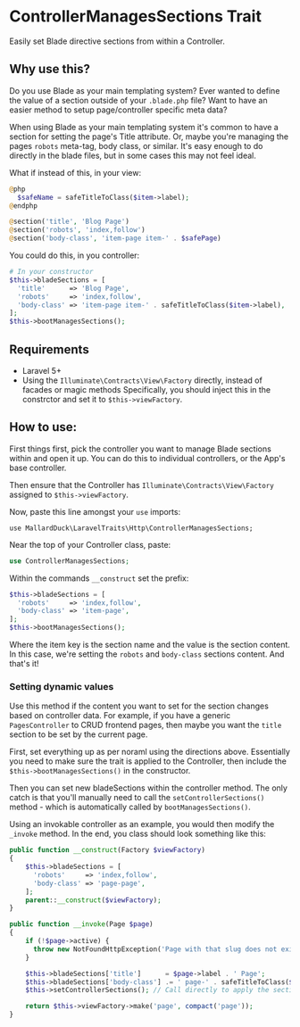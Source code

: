 # ControllerManagesSections Trait
Easily set Blade directive sections from within a Controller.

## Why use this?
Do you use Blade as your main templating system?
Ever wanted to define the value of a section outside of your `.blade.php` file?
Want to have an easier method to setup page/controller specific meta data?

When using Blade as your main templating system it's common to have a section for setting the page's Title attribute. Or, maybe you're managing the pages `robots` meta-tag, body class, or similar. It's easy enough to do directly in the blade files, but in some cases this may not feel ideal.

What if instead of this, in your view:
```php
@php
  $safeName = safeTitleToClass($item->label);
@endphp

@section('title', 'Blog Page')
@section('robots', 'index,follow')
@section('body-class', 'item-page item-' . $safePage)
```

You could do this, in you controller:
```php
# In your constructor
$this->bladeSections = [
  'title'      => 'Blog Page',
  'robots'     => 'index,follow',
  'body-class' => 'item-page item-' . safeTitleToClass($item->label),
];
$this->bootManagesSections();
```

## Requirements
* Laravel 5+
* Using the `Illuminate\Contracts\View\Factory` directly, instead of facades or magic methods
Specifically, you should inject this in the constrctor and set it to `$this->viewFactory`.

## How to use:
First things first, pick the controller you want to manage Blade sections within and open it up. You can do this to individual controllers, or the App's base controller.

Then ensure that the Controller has `Illuminate\Contracts\View\Factory` assigned to `$this->viewFactory`.

Now, paste this line amongst your `use` imports:
```
use MallardDuck\LaravelTraits\Http\ControllerManagesSections;
```

Near the top of your Controller class, paste:
```php
use ControllerManagesSections;
```

Within the commands `__construct` set the prefix:
```php
$this->bladeSections = [
  'robots'     => 'index,follow',
  'body-class' => 'item-page',
];
$this->bootManagesSections();
```
Where the item key is the section name and the value is the section content. In this case, we're setting the `robots` and `body-class` sections content.
And that's it!

### Setting dynamic values
Use this method if the content you want to set for the section changes based on controller data. For example, if you have a generic `PagesController` to CRUD frontend pages, then maybe you want the `title` section to be set by the current page.

First, set everything up as per noraml using the directions above. Essentially you need to make sure the trait is applied to the Controller, then include the `$this->bootManagesSections()` in the constructor.

Then you can set new bladeSections within the controller method. The only catch is that you'll manually need to call the `setControllerSections()` method - which is automatically called by `bootManagesSections()`.

Using an invokable controller as an example, you would then modify the `_invoke` method. In the end, you class should look something like this:

```php
public function __construct(Factory $viewFactory)
{
    $this->bladeSections = [
      'robots'     => 'index,follow',
      'body-class' => 'page-page',
    ];
    parent::__construct($viewFactory);
}

public function __invoke(Page $page)
{
    if (!$page->active) {
      throw new NotFoundHttpException('Page with that slug does not exist.');
    }

    $this->bladeSections['title']      = $page->label . ' Page';
    $this->bladeSections['body-class'] .= ' page-' . safeTitleToClass($page->label);
    $this->setControllerSections(); // Call directly to apply the sections we just set

    return $this->viewFactory->make('page', compact('page'));
}
```
